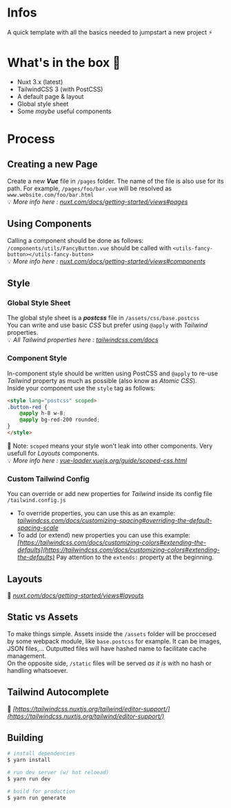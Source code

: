 # Infos

A quick template with all the basics needed to jumpstart a new project ⚡

# What's in the box 🎁

- Nuxt 3.x (latest)
- TailwindCSS 3 (with PostCSS)
- A default page & layout
- Global style sheet
- Some *maybe* useful components

# Process

## Creating a new Page
Create a new ***Vue*** file in `/pages` folder. The name of the file is also use for its path. For example, `/pages/foo/bar.vue` will be resolved as `www.website.com/foo/bar.html`
<br>
💡 *More info here : [nuxt.com/docs/getting-started/views#pages](https://nuxt.com/docs/getting-started/views#pages)*

## Using Components
Calling a component should be done as follows:
<br>
`/components/utils/FancyButton.vue` should be called with `<utils-fancy-button></utils-fancy-button>`
<br>
💡 *More info here : [nuxt.com/docs/getting-started/views#components](https://nuxt.com/docs/getting-started/views#components)*

## Style
### Global Style Sheet
The global style sheet is a ***postcss*** file in `/assets/css/base.postcss`
<br>
You can write and use basic *CSS* but prefer using `@apply` with *Tailwind* properties.
<br>
💡 *All Tailwind properties here : [tailwindcss.com/docs](https://tailwindcss.com/docs)*

### Component Style
In-component style should be written using PostCSS and `@apply` to re-use *Tailwind* property as much as possible (also know as *Atomic CSS*).
<br>
Inside your component use the `style` tag as follows:
``` html
<style lang="postcss" scoped>
.button-red {
    @apply h-8 w-8;
    @apply bg-red-200 rounded;
}
</style>
```
📝 Note: `scoped` means your style won't leak into other components. Very usefull for *Layouts* components.
<br>
💡 *More info here : [vue-loader.vuejs.org/guide/scoped-css.html](https://vue-loader.vuejs.org/guide/scoped-css.html)*

### Custom Tailwind Config
You can override or add new properties for *Tailwind* inside its config file `/tailwind.config.js`
- To override properties, you can use this as an example: *[tailwindcss.com/docs/customizing-spacing#overriding-the-default-spacing-scale](https://tailwindcss.com/docs/customizing-spacing#overriding-the-default-spacing-scale)*
- To add (or extend) new properties you can use this example: *[https://tailwindcss.com/docs/customizing-colors#extending-the-defaults](https://tailwindcss.com/docs/customizing-colors#extending-the-defaults)* Pay attention to the `extends:` property at the beginning.

## Layouts
💨 *[nuxt.com/docs/getting-started/views#layouts](https://nuxt.com/docs/getting-started/views#layouts)*

## Static vs Assets
To make things simple. Assets inside the `/assets` folder will be proccesed by some webpack module, like `base.postcss` for example. It can be images, JSON files,... Outputted files will have hashed name to facilitate cache management.
<br>
On the opposite side, `/static` files will be served *as it is* with no hash or handling whatsoever.

## Tailwind Autocomplete
💨 *[https://tailwindcss.nuxtjs.org/tailwind/editor-support/](https://tailwindcss.nuxtjs.org/tailwind/editor-support/)*

## Building
```bash
# install dependencies
$ yarn install

# run dev server (w/ hot reloead)
$ yarn run dev

# build for production
$ yarn run generate
```
